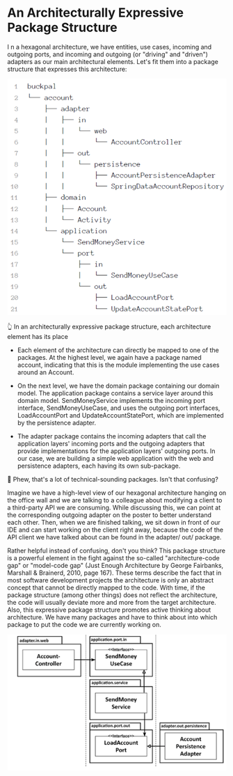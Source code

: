 # An Architecturally Expressive Package Structure


I n a hexagonal architecture, we have entities, use cases, incoming and outgoing ports, and incoming and outgoing (or "driving" and "driven") adapters as our main architectural elements. Let's fit them into a package structure that expresses this architecture:

![img-2-1](imgs/img-2-1.png)

👆 In an architecturally expressive package structure, each architecture element has its place


* Each element of the architecture can directly be mapped to one of the packages. At the highest level, we again have a package named account, indicating that this is the module implementing the use cases around an Account.

* On the next level, we have the domain package containing our domain model.
  The application package contains a service layer around this domain model. SendMoneyService implements the incoming port interface, SendMoneyUseCase, and uses the outgoing port interfaces, LoadAccountPort and UpdateAccountStatePort, which are implemented by the persistence adapter.

* The adapter package contains the incoming adapters that call the application layers' incoming ports and the outgoing adapters that provide implementations for the application layers' outgoing ports. In our case, we are building a simple web application with the web and persistence adapters, each having its own sub-package.


🤔 Phew, that's a lot of technical-sounding packages. Isn't that confusing?

Imagine we have a high-level view of our hexagonal architecture hanging on the office wall and we are talking to a colleague about modifying a client to a third-party API
we are consuming. While discussing this, we can point at the corresponding outgoing adapter on the poster to better understand each other. Then, when we are finished talking, we sit down in front of our IDE and can start working on the client right away, because the code of the API client we have talked about can be found in the adapter/ out/<name-of-adapter> package.


Rather helpful instead of confusing, don't you think?
This package structure is a powerful element in the fight against the so-called "architecture-code gap" or "model-code gap" (Just Enough Architecture by George Fairbanks, Marshall & Brainerd, 2010, page 167). These terms describe the fact that in most software development projects the architecture is only an abstract concept that cannot be directly mapped to the code. With time, if the package structure (among other things) does not reflect the architecture, the code will usually deviate more and more from the target architecture.
Also, this expressive package structure promotes active thinking about architecture. We have many packages and have to think about into which package to put the code we are currently working on.

![](imgs/img-2-2.png)
